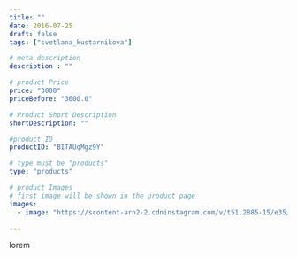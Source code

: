 ```yaml
---
title: ""
date: 2016-07-25
draft: false
tags: ["svetlana_kustarnikova"]

# meta description
description : ""

# product Price
price: "3000"
priceBefore: "3600.0"

# Product Short Description
shortDescription: ""

#product ID
productID: "BITAUqMgz9Y"

# type must be "products"
type: "products"

# product Images
# first image will be shown in the product page
images:
  - image: "https://scontent-arn2-2.cdninstagram.com/v/t51.2885-15/e35/13732267_616605031849056_904054418_n.jpg?se=7&tp=1&_nc_ht=scontent-arn2-2.cdninstagram.com&_nc_cat=100&_nc_ohc=vZjSKn_UyboAX_nlkdQ&ccb=7-4&oh=53ead9aa11f224594c47152c700a9091&oe=60835128&ig_cache_key=MTMwMjM4NjEzNjkzNjgyNDY2NA%3D%3D.2-ccb7-4"

---
```

lorem

